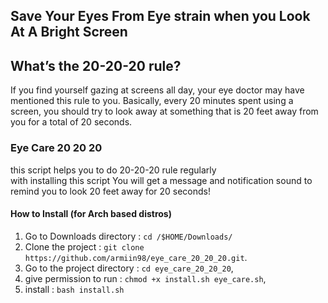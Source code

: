 ## Save Your Eyes From Eye strain when you Look At A Bright Screen

## What’s the 20-20-20 rule?
If you find yourself gazing at screens all day, your eye doctor may have mentioned this rule to you. Basically, every 20 minutes spent using a screen, you should try to look away at something that is 20 feet away from you for a total of 20 seconds.

### Eye Care 20 20 20
this script helps you to do 20-20-20 rule regularly</br>
with installing this script You will get a message and notification sound to remind you to look 20 feet away for 20 seconds!  

#### How to Install (for Arch based distros)
1. Go to Downloads directory    : `cd /$HOME/Downloads/`
2. Clone the project            : `git clone https://github.com/armiin98/eye_care_20_20_20.git`.
3. Go to the project directory  : `cd eye_care_20_20_20`,
4. give permission to run       : `chmod +x install.sh eye_care.sh`,
5. install                      : `bash install.sh` 

